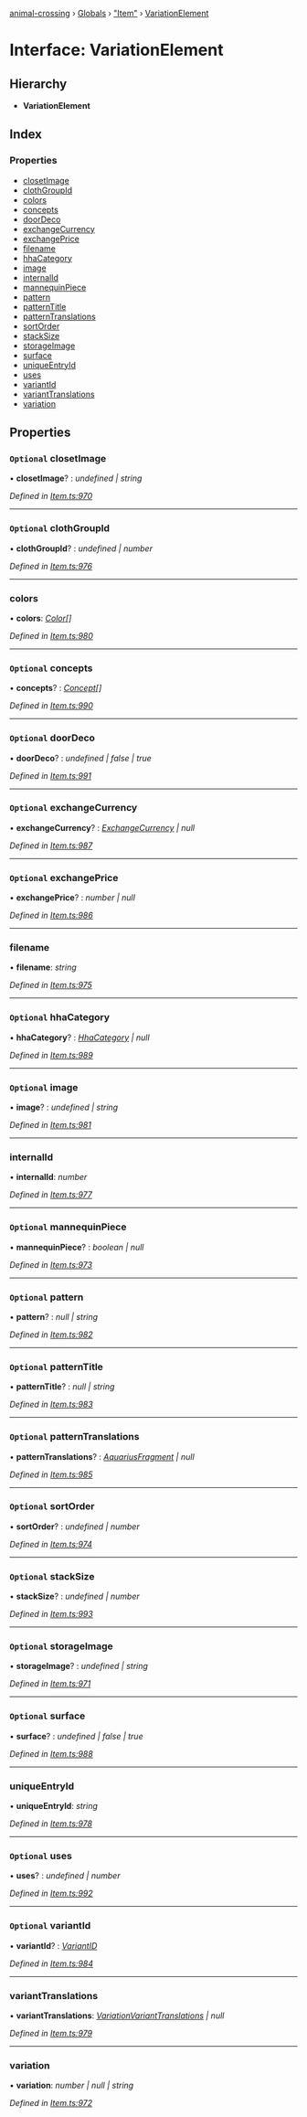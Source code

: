 [animal-crossing](../README.md) › [Globals](../globals.md) › ["Item"](../modules/_item_.md) › [VariationElement](_item_.variationelement.md)

# Interface: VariationElement

## Hierarchy

* **VariationElement**

## Index

### Properties

* [closetImage](_item_.variationelement.md#optional-closetimage)
* [clothGroupId](_item_.variationelement.md#optional-clothgroupid)
* [colors](_item_.variationelement.md#colors)
* [concepts](_item_.variationelement.md#optional-concepts)
* [doorDeco](_item_.variationelement.md#optional-doordeco)
* [exchangeCurrency](_item_.variationelement.md#optional-exchangecurrency)
* [exchangePrice](_item_.variationelement.md#optional-exchangeprice)
* [filename](_item_.variationelement.md#filename)
* [hhaCategory](_item_.variationelement.md#optional-hhacategory)
* [image](_item_.variationelement.md#optional-image)
* [internalId](_item_.variationelement.md#internalid)
* [mannequinPiece](_item_.variationelement.md#optional-mannequinpiece)
* [pattern](_item_.variationelement.md#optional-pattern)
* [patternTitle](_item_.variationelement.md#optional-patterntitle)
* [patternTranslations](_item_.variationelement.md#optional-patterntranslations)
* [sortOrder](_item_.variationelement.md#optional-sortorder)
* [stackSize](_item_.variationelement.md#optional-stacksize)
* [storageImage](_item_.variationelement.md#optional-storageimage)
* [surface](_item_.variationelement.md#optional-surface)
* [uniqueEntryId](_item_.variationelement.md#uniqueentryid)
* [uses](_item_.variationelement.md#optional-uses)
* [variantId](_item_.variationelement.md#optional-variantid)
* [variantTranslations](_item_.variationelement.md#varianttranslations)
* [variation](_item_.variationelement.md#variation)

## Properties

### `Optional` closetImage

• **closetImage**? : *undefined | string*

*Defined in [Item.ts:970](https://github.com/Norviah/animal-crossing/blob/fbef868/module/types/Item.ts#L970)*

___

### `Optional` clothGroupId

• **clothGroupId**? : *undefined | number*

*Defined in [Item.ts:976](https://github.com/Norviah/animal-crossing/blob/fbef868/module/types/Item.ts#L976)*

___

###  colors

• **colors**: *[Color](../enums/_item_.color.md)[]*

*Defined in [Item.ts:980](https://github.com/Norviah/animal-crossing/blob/fbef868/module/types/Item.ts#L980)*

___

### `Optional` concepts

• **concepts**? : *[Concept](../enums/_item_.concept.md)[]*

*Defined in [Item.ts:990](https://github.com/Norviah/animal-crossing/blob/fbef868/module/types/Item.ts#L990)*

___

### `Optional` doorDeco

• **doorDeco**? : *undefined | false | true*

*Defined in [Item.ts:991](https://github.com/Norviah/animal-crossing/blob/fbef868/module/types/Item.ts#L991)*

___

### `Optional` exchangeCurrency

• **exchangeCurrency**? : *[ExchangeCurrency](../enums/_item_.exchangecurrency.md) | null*

*Defined in [Item.ts:987](https://github.com/Norviah/animal-crossing/blob/fbef868/module/types/Item.ts#L987)*

___

### `Optional` exchangePrice

• **exchangePrice**? : *number | null*

*Defined in [Item.ts:986](https://github.com/Norviah/animal-crossing/blob/fbef868/module/types/Item.ts#L986)*

___

###  filename

• **filename**: *string*

*Defined in [Item.ts:975](https://github.com/Norviah/animal-crossing/blob/fbef868/module/types/Item.ts#L975)*

___

### `Optional` hhaCategory

• **hhaCategory**? : *[HhaCategory](../enums/_item_.hhacategory.md) | null*

*Defined in [Item.ts:989](https://github.com/Norviah/animal-crossing/blob/fbef868/module/types/Item.ts#L989)*

___

### `Optional` image

• **image**? : *undefined | string*

*Defined in [Item.ts:981](https://github.com/Norviah/animal-crossing/blob/fbef868/module/types/Item.ts#L981)*

___

###  internalId

• **internalId**: *number*

*Defined in [Item.ts:977](https://github.com/Norviah/animal-crossing/blob/fbef868/module/types/Item.ts#L977)*

___

### `Optional` mannequinPiece

• **mannequinPiece**? : *boolean | null*

*Defined in [Item.ts:973](https://github.com/Norviah/animal-crossing/blob/fbef868/module/types/Item.ts#L973)*

___

### `Optional` pattern

• **pattern**? : *null | string*

*Defined in [Item.ts:982](https://github.com/Norviah/animal-crossing/blob/fbef868/module/types/Item.ts#L982)*

___

### `Optional` patternTitle

• **patternTitle**? : *null | string*

*Defined in [Item.ts:983](https://github.com/Norviah/animal-crossing/blob/fbef868/module/types/Item.ts#L983)*

___

### `Optional` patternTranslations

• **patternTranslations**? : *[AquariusFragment](_item_.aquariusfragment.md) | null*

*Defined in [Item.ts:985](https://github.com/Norviah/animal-crossing/blob/fbef868/module/types/Item.ts#L985)*

___

### `Optional` sortOrder

• **sortOrder**? : *undefined | number*

*Defined in [Item.ts:974](https://github.com/Norviah/animal-crossing/blob/fbef868/module/types/Item.ts#L974)*

___

### `Optional` stackSize

• **stackSize**? : *undefined | number*

*Defined in [Item.ts:993](https://github.com/Norviah/animal-crossing/blob/fbef868/module/types/Item.ts#L993)*

___

### `Optional` storageImage

• **storageImage**? : *undefined | string*

*Defined in [Item.ts:971](https://github.com/Norviah/animal-crossing/blob/fbef868/module/types/Item.ts#L971)*

___

### `Optional` surface

• **surface**? : *undefined | false | true*

*Defined in [Item.ts:988](https://github.com/Norviah/animal-crossing/blob/fbef868/module/types/Item.ts#L988)*

___

###  uniqueEntryId

• **uniqueEntryId**: *string*

*Defined in [Item.ts:978](https://github.com/Norviah/animal-crossing/blob/fbef868/module/types/Item.ts#L978)*

___

### `Optional` uses

• **uses**? : *undefined | number*

*Defined in [Item.ts:992](https://github.com/Norviah/animal-crossing/blob/fbef868/module/types/Item.ts#L992)*

___

### `Optional` variantId

• **variantId**? : *[VariantID](../enums/_item_.variantid.md)*

*Defined in [Item.ts:984](https://github.com/Norviah/animal-crossing/blob/fbef868/module/types/Item.ts#L984)*

___

###  variantTranslations

• **variantTranslations**: *[VariationVariantTranslations](_item_.variationvarianttranslations.md) | null*

*Defined in [Item.ts:979](https://github.com/Norviah/animal-crossing/blob/fbef868/module/types/Item.ts#L979)*

___

###  variation

• **variation**: *number | null | string*

*Defined in [Item.ts:972](https://github.com/Norviah/animal-crossing/blob/fbef868/module/types/Item.ts#L972)*
